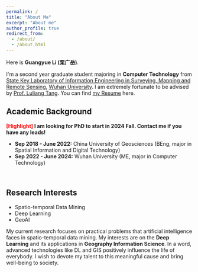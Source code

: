 ```yaml
---
permalink: /
title: "About Me"
excerpt: "About me"
author_profile: true
redirect_from: 
  - /about/
  - /about.html
---
```


Here is **Guangyue Li (栗广岳)**.  

I'm a second year graduate student majoring in **Computer Technology** from [State Key Laboratory of Information Engineering in Surveying, Mapping and Remote Sensing](http://www.lmars.whu.edu.cn/en), [Wuhan University](https://en.whu.edu.cn/). I am extremely fortunate to be advised by [Prof. Luliang Tang](http://jszy.whu.edu.cn/tangluliang). 
You can find [my Resume](../homepage/files/lgycv.pdf) here.

## Academic Background

**<font color='red'>[Highlight]</font> I am looking for PhD to start in 2024 Fall. Contact me if you have any leads!**

- **Sep 2018 - June 2022:** China University of Geosciences (BEng, major in Spatial Information and Digital Technology)
- **Sep 2022 - June 2024:** Wuhan University (ME, major in Computer Technology) 

<br>

## Research Interests

- Spatio-temporal Data Mining
- Deep Learning
- GeoAI

My current research focuses on practical problems that artificial intelligence faces in spatio-temporal data mining. My interests are on the **Deep Learning** and its applications in **Geography Information Science**. In a word, advanced technologies like DL and GIS positively influence the life of everybody.  I wish to devote my talent to this meaningful cause and bring well-being to society.

<br>

